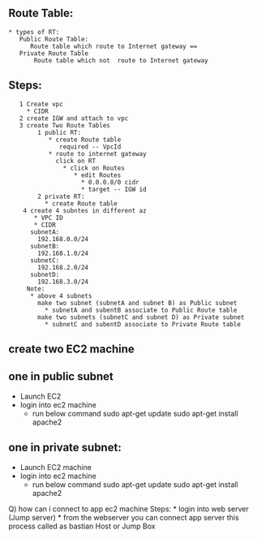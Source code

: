 ## Route Table:
    * types of RT:
       Public Route Table:
          Route table which route to Internet gateway == 
       Private Route Table
           Route table which not  route to Internet gateway
    

## Steps:
```
   1 Create vpc
     * CIDR
   2 create IGW and attach to vpc
   3 create Two Route Tables
        1 public RT:
           * create Route table
              required -- VpcId
           * route to internet gateway
             click on RT
               * click on Routes
                  * edit Routes
                    * 0.0.0.0/0 cidr
                    * target -- IGW id
        2 private RT:
          * create Route table
    4 create 4 subntes in different az
       * VPC ID
       * CIDR
      subnetA:
        192.168.0.0/24
      subnetB:
        192.168.1.0/24
      subnetC:
        192.168.2.0/24
      subnetD:
        192.168.3.0/24
     Note:
      * above 4 subnets
        make two subnet (subnetA and subnet B) as Public subnet
          * subnetA and subentB associate to Public Route table
        make two subnets (subnetC and subnet D) as Private subnet
          * subnetC and subentD associate to Private Route table
```

## create two EC2 machine
 ##  one in public subnet
  * Launch EC2
  * login into ec2 machine 
    * run below command
       sudo apt-get update
       sudo apt-get install apache2
 ## one in private subnet:
  * Launch EC2 machine
  * login into ec2 machine 
    * run below command
       sudo apt-get update
       sudo apt-get install apache2


Q) how can i connect to app ec2 machine
     Steps:
       * login into web server (Jump server)
       * from the webserver you can connect app server
      this process called as bastian Host or Jump Box
     
  